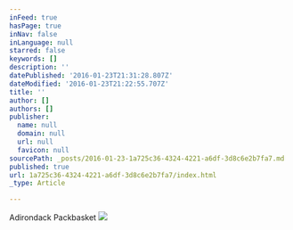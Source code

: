 ```yaml
---
inFeed: true
hasPage: true
inNav: false
inLanguage: null
starred: false
keywords: []
description: ''
datePublished: '2016-01-23T21:31:28.807Z'
dateModified: '2016-01-23T21:22:55.707Z'
title: ''
author: []
authors: []
publisher:
  name: null
  domain: null
  url: null
  favicon: null
sourcePath: _posts/2016-01-23-1a725c36-4324-4221-a6df-3d8c6e2b7fa7.md
published: true
url: 1a725c36-4324-4221-a6df-3d8c6e2b7fa7/index.html
_type: Article

---
```

Adirondack Packbasket
![](https://the-grid-user-content.s3-us-west-2.amazonaws.com/85b3f485-1706-4d8b-8ab2-c3b9f35e22e8.jpg)